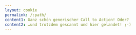 ```yaml
---
layout: cookie
permalink: /:path/
content1: Ganz schön generischer Call to Action! Oder?
content2: …und trotzdem gescannt und hier gelandet! ;-)
---
```

<div></div>